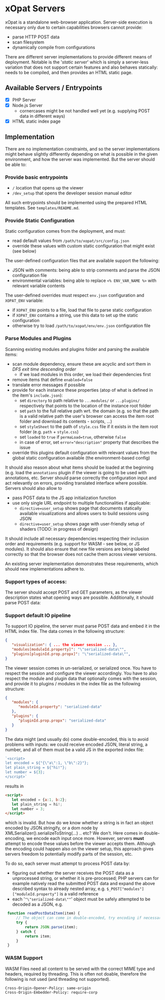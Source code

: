 # xOpat Servers

xOpat is a standalone web-browser application. Server-side execution is necessary only
due to certain capabilities browsers cannot provide:
 - parse HTTP POST data
 - scan filesystem
 - dynamically compile from configurations

There are different server implementations to provide different means of deployment.
Notable is the '_static server_' which is simply a server-less variation that does not 
support certain features and also behaves statically: needs to be compiled, and
then provides an HTML static page.

## Available Servers / Entrypoints
 - [x] PHP Server
 - [x] Node.js Server
   - cornercases might be not handled well yet (e.g. supplying POST data in different ways) 
 - [x] HTML static index page

## Implementation

There are no implementation constraints, and so the server implementations might behave
slightly differently depending on what is possible in the given environment, and
how the server was implemented. But the server should be able to:

### Provide basic entrypoints
 - ``/`` location that opens up the viewer
 - ``/dev_setup`` that opens the developer session manual editor

All such entrypoints should be implemented using the prepared HTML templates.
See ``templates/README.md``. 

### Provide Static Configuration

Static configuration comes from the deployment, and must:
 - read default values from ``/path/to/xopat/src/config.json``
 - override these values with custom static configuration that might exist (see below)

The user-defined configuration files that are available support the following:
 - JSON with comments: being able to strip comments and parse the JSON configuration file
 - environmental variables: being able to replace ``<% ENV_VAR_NAME %>`` with relevant variable contents

The user-defined overrides must respect ``env.json`` configuration and ``XOPAT_ENV`` variable:
 - if ``XOPAT_ENV`` points to a file, load that file to parse static configuration
 - if ``XOPAT_ENV`` contains a string, use this data to set up the static configuration
 - otherwise try to load ``/path/to/xopat/env/env.json`` configuration file

### Parse Modules and Plugins

Scanning existing modules and plugins folder and parsing the available items:
 - scan module dependency, ensure these are acyclic and sort them in _DFS exit time descending order_
   - if we load modules in this order, we load their dependencies first
 - remove items that define ``enabled=false``
 - translate error messages if possible
 - provide for each instance these properties (atop of what is defined in the item's `include.json`):
   - set ``directory`` to path relative to `...modules/` or `...plugins/` respectively that points 
   to the location of the instance root folder
   - set ``path`` to the full relative path wrt. the domain (e.g. so that the path is a valid relative path
   the user's browser can access the item root folder and download its contents - scripts, ...)
   - set ``styleSheet`` to the path of `style.css` file if it exists in the item root folder (e.g. `path` + `style.css`)
   - set ``loaded`` to `true` if ``permaLoad=true``, otherwise `false`
   - in case of error, set ``error="description"`` property that describes the issue
 - override this plugins default configuration with relevant values from the global 
static configuration available (the environment-based config) 

It should also reason about what items should be loaded at the beginning (e.g. load the `annotations` plugin
if the viewer is going to be used with annotations, etc. Server should parse correctly the
configuration input and act relevantly on errors, providing translated interface where possible.
Servers should also allow to
 - pass POST data to the JS app initialization function
 - use only single URL endpoint to multiple functionalities if applicable:
   - ``directive=user_setup`` shows page that documents statically available visualizations and allows
   users to build sessions using JSON
   - ``directive=user_setup`` shows page with user-friendly setup of shaders (TODO: in progress of design)

It should include all necessary dependencies respecting their inclusion order and requirements (e.g.
support for WASM - see below, or JS modules). It should also ensure that new file versions are being labeled
correctly so that the browser does not cache them across viewer versions.

An existing server implementation demonstrates these requirements,
which should new implementations adhere to.

### Support types of access:
The server should accept POST and GET parameters, as the viewer description states
what opening ways are possible. Additionally, it should parse POST data:

### Support default IO pipeline
To support IO pipeline, the server must parse POST data and embed it in the HTML index file.
The data comes in the following structure:

````json
{
   "visualization": { ... the viewer session ... },
   "modules[moduleId.property]": "\"serialized-data\"",
   "plugins[pluginId.prop.propx]": "\"serialized-data\"",
}
````
The viewer session comes in un-serialized, or serialized once. You have to respect the session and configure the viewer accordingly.
You have to also respect the module and plugin data that optionally comes with the session, and provide it to plugins / modules
in the index file as the following structure:

````json
{
   "modules": {
      "moduleId.property": "serialized-data"
   },
   "plugins": {
      "pluginId.prop.propx": "serialized-data"
   }
}
````

The data might (and usually do) come double-encoded, this is to avoid problems with inputs: 
we could receive encoded JSON, literal string, a number, and all of them must be a valid JS in the exported index file:
````javascript
`<script>
let encoded = ${"{\"a\":1, \"b\":2}"};
let plain_string = ${"hi!"};
let number = ${3};
</script>`
````
results in 
````html
<script>
   let encoded = {a:1, b:2};
   let plain_string = hi!;
   let number = 3;
</script>
````
which is invalid. But how do we know whether a string is in fact an object encoded by JSON.stringify, 
or a dom node by XMLSerializer().serializeToString(...) .. etc?
We don't. Here comes in double-encoding, we encode each input once more. However, servers **must** attempt to encode
these values before the viewer accepts them. Although the encoding could happen also on the
viewer setup, this approach gives servers freedom to potentially modify parts of the session, etc.

To do so, each server must attempt to process POST data by:
 - figuring out whether the server receives the POST data as a unprocessed string, or whether it is pre-processed;
 PHP servers can for example natively read the submitted POST data and expand the above described syntax to already nested
 array, e.g. ``$_POST["modules"]["moduleId.property"]`` is a valid reference
 - each '`"\"serialized-data\""`' object must be safely attempted to be decoded as a JSON, e.g.

````javascript
 function readPostDataItem(item) {
     // The object can come in double-encoded, try encoding if necessary
     try {
         return JSON.parse(item);
     } catch {
         return item;
     }
 }
````

### WASM Support
WASM Files need all content to be served with the correct MIME type and headers, required by threading.
This is often not doable, therefore the following is not used (and threading not supported).
````
Cross-Origin-Opener-Policy: same-origin
Cross-Origin-Embedder-Policy: require-corp
````
